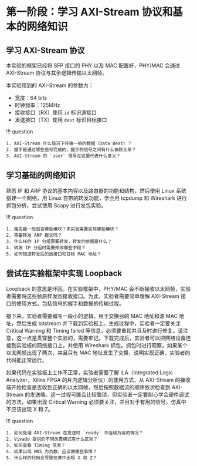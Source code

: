 # 第一阶段：学习 AXI-Stream 协议和基本的网络知识

## 学习 AXI-Stream 协议

本实验的框架已经将 SFP 接口的 PHY 以及 MAC 配置好，PHY/MAC 会通过 AXI-Stream 协议与其余逻辑传输以太网帧。

本实验用到的 AXI-Stream 的参数为：

* 宽度：64 bits
* 时钟频率：125MHz
* 接收接口（RX）使用 `id` 标识源接口
* 发送接口（TX）使用 `dest` 标识目标接口

!!! question

    1. AXI-Stream 什么情况下传输一拍的数据（Data Beat）？
    2. 握手是通过哪些信号完成的，握手的信号之间有什么依赖关系？
    3. AXI-Stream 的 `user` 信号在这里代表什么意义？

## 学习基础的网络知识

熟悉 IP 和 ARP 协议的基本内容以及路由器的功能和结构，然后使用 Linux 系统搭建一个网络，用 Linux 自带的转发功能，学会用 tcpdump 和 Wireshark 进行抓包分析，尝试使用 Scapy 进行发包实验。

!!! question

    1. 路由器一般包含哪些模块？本实验需要实现哪些模块？
    2. 需要转发 ARP 报文吗？
    3. 什么样的 IP 分组需要转发，转发的依据是什么？
    4. 转发 IP 分组时需要修改哪些字段？
    5. 如何知道转发后的出接口和目标 MAC 地址？

## 尝试在实验框架中实现 Loopback

Loopback 的意思是环回。在实验框架中，PHY/MAC 会不断接收以太网帧，实验者需要将这些帧原样发回接收接口。为此，实验者需要简单理解 AXI-Stream 接口的使用方式，包括信号的握手和数据的传输过程。

接下来，实验者需要编写一段小的逻辑，用于交换目的 MAC 地址和源 MAC 地址，然后生成 bitstream 并下载到实验板上。生成过程中，实验者一定要关注 Critical Warning 和 Timing failed 等信息，必须要重视并且及时进行修复。请注意，这一点是贯穿整个实验的，需要牢记。下载完成后，实验者可以把网络设备连接到实验板的网络接口上，并使用 Wireshark 抓包。抓包时进行观察，如果某个以太网帧出现了两次，并且只有 MAC 地址发生了交换，说明实现正确，实验者的代码能正常运行。

如果代码在实验板上工作不正常，实验者需要了解 ILA（Integrated Logic Analyzer，Xilinx FPGA 的片内逻辑分析仪）的使用方式，从 AXI-Stream 的接收端开始检查是否收到正确的以太网帧，然后按照数据流的顺序依次检查到 AXI-Stream 的发送端。这一过程可能会比较繁琐，但实验者一定要耐心学会硬件调试的方法，如果出现 Critical Warning 必须要关注，并且对于有用的信号，仿真中不应该出现 X 和 Z。

!!! question

    1. 如何处理 AXI-Stream 在发送时 `ready` 不连续为高的情况？
    2. Vivado 提供的不同仿真模式有什么区别？
    3. 如何查看 Timing 信息？
    4. 如果出现 WNS 为负数，应该做哪些事情？
    5. 什么样的代码会导致仿真中出现 X 和 Z？

